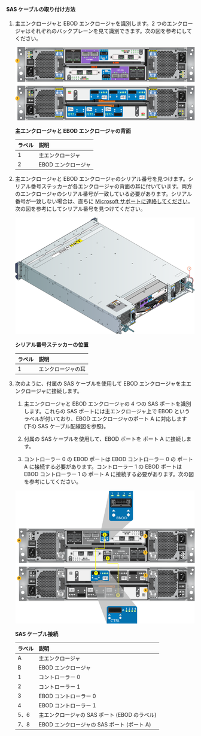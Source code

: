 <!--author=alkohli last changed: 9/23/15-->

#### SAS ケーブルの取り付け方法

1. 主エンクロージャと EBOD エンクロージャを識別します。2 つのエンクロージャはそれぞれのバックプレーンを見て識別できます。次の図を参考にしてください。 

    ![主エンクロージャと EBOD エンクロージャの背面](./media/storsimple-sas-cable-8600/HCSBackplaneofprimaryandEBODenclosure.png)

    **主エンクロージャと EBOD エンクロージャの背面**

    |ラベル|説明|
    |:----|:----------|
    |1|主エンクロージャ|
    |2|EBOD エンクロージャ|

2. 主エンクロージャと EBOD エンクロージャのシリアル番号を見つけます。シリアル番号ステッカーが各エンクロージャの背面の耳に付いています。両方のエンクロージャのシリアル番号が一致している必要があります。シリアル番号が一致しない場合は、直ちに [Microsoft サポートに連絡してください](storsimple-contact-microsoft-support.md)。次の図を参考にしてシリアル番号を見つけてください。

    ![シリアル番号の位置を示すエンクロージャの背面図](./media/storsimple-sas-cable-8600/HCSRearviewofenclosureindicatinglocationofserialnumbersticker.png)

    **シリアル番号ステッカーの位置**

    |ラベル|説明|
    |:----|:----------|
    |1|エンクロージャの耳|

3. 次のように、付属の SAS ケーブルを使用して EBOD エンクロージャを主エンクロージャに接続します。

    1. 主エンクロージャと EBOD エンクロージャの 4 つの SAS ポートを識別します。これらの SAS ポートには主エンクロージャ上で EBOD というラベルが付いており、EBOD エンクロージャのポート A に対応します (下の SAS ケーブル配線図を参照)。

    2. 付属の SAS ケーブルを使用して、EBOD ポートを ポート A に接続します。

    3. コントローラー 0 の EBOD ポートは EBOD コントローラー 0 の ポート A に接続する必要があります。コントローラー 1 の EBOD ポートは EBOD コントローラー 1 の ポート A に接続する必要があります。次の図を参考にしてください。
																	
     ![デバイスの SAS ケーブル接続](./media/storsimple-sas-cable-8600/HCSSAScablingforyourdevice.png)

     **SAS ケーブル接続**

    |ラベル|説明|
    |:----|:----------|
    |A|主エンクロージャ|
    |B|EBOD エンクロージャ|
    |1|コントローラー 0|
    |2|コントローラー 1|
    |3|EBOD コントローラー 0|
    |4|EBOD コントローラー 1|
    |5、6|主エンクロージャの SAS ポート (EBOD のラベル)|
    |7、8|EBOD エンクロージャの SAS ポート (ポート A)|

<!---HONumber=Sept15_HO4-->